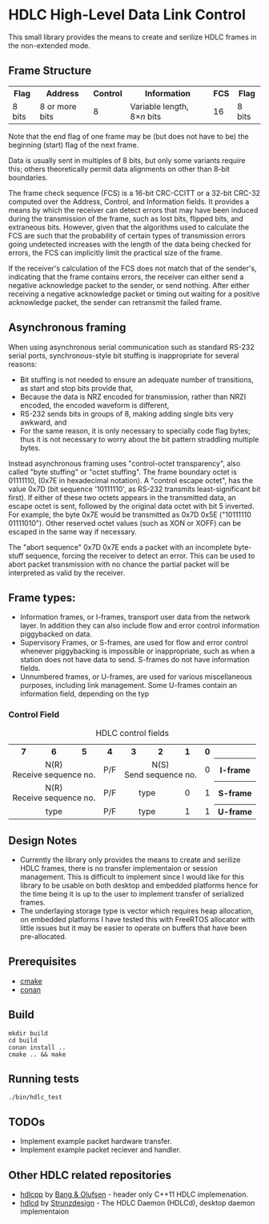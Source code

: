 # HDLC High-Level Data Link Control 
This small library provides the means to create and serilize HDLC frames in the non-extended mode.

## Frame Structure
<table class="wikitable">
   <tbody>
      <tr>
         <th>Flag</th>
         <th>Address</th>
         <th>Control</th>
         <th>Information</th>
         <th>FCS</th>
         <th>Flag</th>
      </tr>
      <tr>
         <td>8 bits</td>
         <td>8 or more bits</td>
         <td>8</td>
         <td>Variable length, 8×<i>n</i> bits</td>
         <td>16</td>
         <td>8 bits</td>
      </tr>
   </tbody>
</table>

Note that the end flag of one frame may be (but does not have to be) the beginning (start) flag of the next frame.

Data is usually sent in multiples of 8 bits, but only some variants require this; others theoretically permit data alignments on other than 8-bit boundaries.

The frame check sequence (FCS) is a 16-bit CRC-CCITT or a 32-bit CRC-32 computed over the Address, Control, and Information fields. It provides a means by which the receiver can detect errors that may have been induced during the transmission of the frame, such as lost bits, flipped bits, and extraneous bits. However, given that the algorithms used to calculate the FCS are such that the probability of certain types of transmission errors going undetected increases with the length of the data being checked for errors, the FCS can implicitly limit the practical size of the frame.

If the receiver's calculation of the FCS does not match that of the sender's, indicating that the frame contains errors, the receiver can either send a negative acknowledge packet to the sender, or send nothing. After either receiving a negative acknowledge packet or timing out waiting for a positive acknowledge packet, the sender can retransmit the failed frame.

## Asynchronous framing
When using asynchronous serial communication such as standard RS-232 serial ports, synchronous-style bit stuffing is inappropriate for several reasons:
* Bit stuffing is not needed to ensure an adequate number of transitions, as start and stop bits provide that,
* Because the data is NRZ encoded for transmission, rather than NRZI encoded, the encoded waveform is different,
 * RS-232 sends bits in groups of 8, making adding single bits very awkward, and
* For the same reason, it is only necessary to specially code flag bytes; thus it is not necessary to worry about the bit pattern straddling multiple bytes.

Instead asynchronous framing uses "control-octet transparency", also called "byte stuffing" or "octet stuffing". The frame boundary octet is 01111110, (0x7E in hexadecimal notation). A "control escape octet", has the value 0x7D (bit sequence '10111110', as RS-232 transmits least-significant bit first). If either of these two octets appears in the transmitted data, an escape octet is sent, followed by the original data octet with bit 5 inverted. For example, the byte 0x7E would be transmitted as 0x7D 0x5E ("10111110 01111010"). Other reserved octet values (such as XON or XOFF) can be escaped in the same way if necessary.

The "abort sequence" 0x7D 0x7E ends a packet with an incomplete byte-stuff sequence, forcing the receiver to detect an error. This can be used to abort packet transmission with no chance the partial packet will be interpreted as valid by the receiver.

## Frame types:
* Information frames, or I-frames, transport user data from the network layer. In addition they can also include flow and error control information piggybacked on data.
* Supervisory Frames, or S-frames, are used for flow and error control whenever piggybacking is impossible or inappropriate, such as when a station does not have data to send. S-frames do not have information fields.
* Unnumbered frames, or U-frames, are used for various miscellaneous purposes, including link management. Some U-frames contain an information field, depending on the typ

### Control Field
<table  style="text-align:center">
   <caption>HDLC control fields</caption>
   <tbody>
      <tr>
         <th>7</th>
         <th>6</th>
         <th>5</th>
         <th>4</th>
         <th>3</th>
         <th>2</th>
         <th>1</th>
         <th>0</th>
         <th></th>
      </tr>
      <tr>
         <td colspan="3">N(R)<br>Receive sequence no.</td>
         <td>P/F</td>
         <td colspan="3">N(S)<br>Send sequence no.</td>
         <td>0</td>
         <th>I-frame</th>
      </tr>
      <tr>
         <td colspan="3">N(R)<br>Receive sequence no.</td>
         <td>P/F</td>
         <td colspan="2">type</td>
         <td>0</td>
         <td>1</td>
         <th>S-frame</th>
      </tr>
      <tr>
         <td colspan="3">type</td>
         <td>P/F</td>
         <td colspan="2">type</td>
         <td>1</td>
         <td>1</td>
         <th>U-frame</th>
      </tr>
   </tbody>
</table>


## Design Notes
* Currently the library only provides the means to create and serilize HDLC frames, there is no transfer implementaion or session management. This is difficult to implement since I would like for this library to be usable on both desktop and embedded platforms hence for the time being it is up to the user to implement transfer of serialized frames. 
* The underlaying storage type is vector which requires heap allocation, on embedded platforms I have tested this with FreeRTOS allocator with little issues but it may be easier to operate on buffers that have been pre-allocated. 


## Prerequisites
* [cmake](https://cmake.org/)
* [conan](https://conan.io/)

## Build
```
mkdir build
cd build
conan install .. 
cmake .. && make
```

## Running tests
```
./bin/hdlc_test
```

## TODOs ##
* Implement example packet hardware transfer.
* Implement example packet reciever and handler. 

## Other HDLC related repositories 
* [hdlcpp](https://github.com/bang-olufsen/hdlcpp) by [Bang & Olufsen](https://github.com/bang-olufsen) -  header only C++11 HDLC implemenation. 
* [hdlcd](https://github.com/Strunzdesign/hdlcd) by [Strunzdesign](https://github.com/Strunzdesign) - The HDLC Daemon (HDLCd), desktop daemon implementaion 
